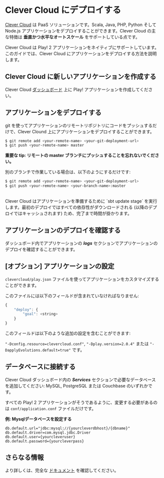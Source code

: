 <!--
# Deploying to Clever Cloud
-->
# Clever Cloud にデプロイする
<!--
[Clever Cloud](http://www.clever-cloud.com/en) is a Platform as a Service solution. You can deploy on it Scala, Java, PHP, Python and Node.js applications. Its main particularity is that it supports **automatic vertical and horizontal scaling**.
-->
[Clever Cloud](http://www.clever-cloud.com/en) は PaaS ソリューションです。Scala, Java, PHP, Python そして Node.js アプリケーションをデプロイすることができます。Clever Cloud の主な特徴は **垂直かつ水平なオートスケール** をサポートしている点です。

<!--
Clever Cloud supports Play! 2 applications natively. The present guide explains how to deploy your application on Clever Cloud.
-->
Clever Cloud は Play! 2 アプリケーションをネイティブにサポートしています。このガイドでは、Clever Cloud にアプリケーションをデプロイする方法を説明します。

<!--
## Create a new application on Clever Cloud
-->
## Clever Cloud に新しいアプリケーションを作成する

<!--
Create your Play! application on Clever Cloud [dashboard](https://console.clever-cloud.com).
-->
Clever Cloud [ダッシュボード](https://console.clever-cloud.com) 上に Play! アプリケーションを作成してください。

<!--
## Deploy your application
-->
## アプリケーションをデプロイする

<!--
To deploy your application on Clever Cloud, just use git to push your code to the application remote repository.
-->
git を使ってアプリケーションのリモートリポジトリにコードをプッシュするだけで、Clever Clound 上にアプリケーションをデプロイすることができます。


```bash
$ git remote add <your-remote-name> <your-git-deployment-url>
$ git push <your-remote-name> master
```

<!--
**Important tip: do not forget to push to the remote master branch.**
-->
**重要な tip: リモートの master ブランチにプッシュすることを忘れないでください。**

<!--
If you work in a different branch, just use: 
-->
別のブランチで作業している場合は、以下のようにするだけです:

```bash
$ git remote add <your-remote-name> <your-git-deployment-url>
$ git push <your-remote-name> <your-branch-name>:master
```

<br/>
<!--
Clever Cloud will run `sbt update stage` to prepare your application. On the first deployment, all dependencies will be downloaded, which takes a while to complete (but will be cached for future deployments).
-->
Clever Cloud はアプリケーションを準備するために `sbt update stage` を実行します。最初のデプロイではすべての依存性がダウンロードされる (以降のデプロイではキャッシュされます) ため、完了まで時間が掛かります。


<!--
## Check the deployment of your application
-->
## アプリケーションのデプロイを確認する

<!--
You can check the deployment of your application by visiting the ***logs*** section of your application in the dashboard.
-->
ダッシュボード内でアプリケーションの ***logs*** セクションでアプリケーションのデプロイを確認することができます。


<!--
## [Optional] Configure your application
-->
## [オプション] アプリケーションの設定
<!--
You can custom your application with a `clevercloud/play.json` file.
-->
`clevercloud/play.json` ファイルを使ってアプリケーションをカスタマイズすることができます。

<!--
The file must contain the following fields:
-->
このファイルには以下のフィールドが含まれていなければなりません:

```javascript
{
    "deploy": {
        "goal": <string>
    }
}
```

<!--
That field can contain additional configuration like:
-->
このフィールドは以下のような追加の設定を含むことができます:

<!--
`"-Dconfig.resource=clevercloud.conf"`, `"-Dplay.version=2.0.4"` or `"-DapplyEvolutions.default=true"`.
-->
`"-Dconfig.resource=clevercloud.conf"`, `"-Dplay.version=2.0.4"` または `"-DapplyEvolutions.default=true"` です。

<!--
## Connecting to a database
-->
## データベースに接続する

<!--
Just go to the ***Services*** section in the Clever Cloud dashboard to add the database you need: MySQL, PostgreSQL or Couchbase.
-->
Clever Cloud ダッシュボード内の ***Services*** セクションで必要なデータベースを追加してください: MySQL, PostgreSQL または Couchbase のいずれかです。

<!--
As in every Play! 2 application, the only file you have to modify is your `conf/application.conf` file.
-->
すべての Play! 2 アプリケーションがそうであるように、変更する必要があるのは `conf/application.conf` ファイルだけです。

<!--
**Example: setup MySQL database**
-->
**例: Mysqlデータベースを設定する**

```
db.default.url="jdbc:mysql://{yourcleverdbhost}/{dbname}"
db.default.driver=com.mysql.jdbc.Driver
db.default.user={yourcleveruser}
db.default.password={yourcleverpass}
```

<!--
## Further information
-->
## さらなる情報
<!--
If you need further information, just check our complete [documentation](http://doc.clever-cloud.com/java/play-framework-2/).
-->
より詳しくは、完全な [ドキュメント](http://doc.clever-cloud.com/java/play-framework-2/) を確認してください。
